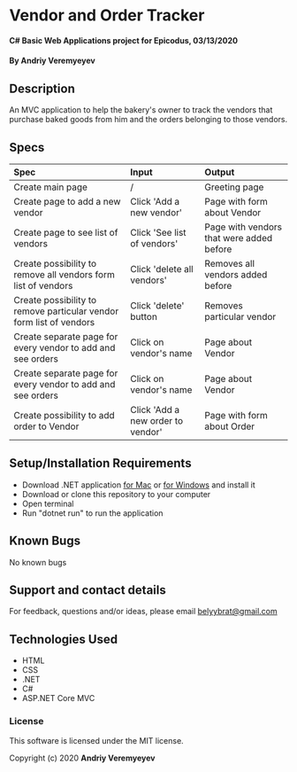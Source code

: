 # Vendor and Order Tracker

#### C# Basic Web Applications project for Epicodus, 03/13/2020

#### By Andriy Veremyeyev

## Description

An MVC application to help the bakery's owner to track the vendors that purchase baked goods from him and the orders belonging to those vendors.

## Specs

| Spec | Input | Output |
| :-------------     | :------------- | :------------- |
| Create main page | / | Greeting page |
| Create page to add a new vendor | Click 'Add a new vendor' | Page with form about Vendor |
| Create page to see list of vendors | Click 'See list of vendors' | Page with vendors that were added before |
| Create possibility  to remove all vendors form list of vendors | Click 'delete all vendors' | Removes all vendors added before |
| Create possibility to remove particular vendor form list of vendors | Click 'delete' button | Removes particular vendor |
| Create separate page for every vendor to add and see orders | Click on vendor's name | Page about Vendor |
| Create separate page for every vendor to add and see orders | Click on vendor's name | Page about Vendor |
| Create possibility to add order to Vendor | Click 'Add a new order to vendor'| Page with form about Order |

## Setup/Installation Requirements

- Download .NET application [for Mac](https://dotnet.microsoft.com/download/dotnet-core/thank-you/sdk-2.2.106-macos-x64-installer) or [for Windows](https://dotnet.microsoft.com/download/dotnet-core/thank-you/sdk-2.2.203-windows-x64-installer) and install it
- Download or clone this repository to your computer
- Open terminal
- Run "dotnet run" to run the application

## Known Bugs

No known bugs

## Support and contact details

For feedback, questions and/or ideas, please email belyybrat@gmail.com

## Technologies Used

- HTML
- CSS
- .NET
- C#
- ASP.NET Core MVC

### License

This software is licensed under the MIT license.

Copyright (c) 2020 **Andriy Veremyeyev**